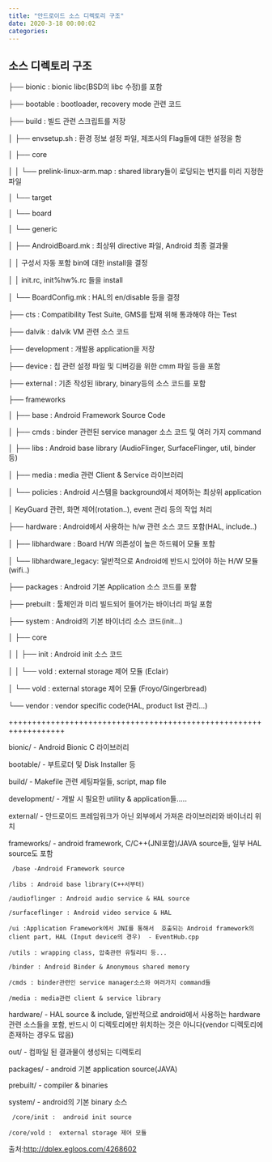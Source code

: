 ```yaml
---
title: "안드로이드 소스 디렉토리 구조"
date: 2020-3-18 00:00:02
categories:
---
```



## 소스 디렉토리 구조



├── bionic                           : bionic libc(BSD의 libc 수정)를 포함

├── bootable                           : bootloader, recovery mode 관련 코드

├── build                            : 빌드 관련 스크립트를 저장

│   ├── envsetup.sh                : 환경 정보 설정 파일, 제조사의 Flag들에 대한 설정을 함

│   ├── core

│   │   └── prelink-linux-arm.map : shared library들이 로딩되는 번지를 미리 지정한 파일

│   └── target

│      └── board

│            └── generic

│                  ├── AndroidBoard.mk      : 최상위 directive 파일, Android 최종 결과물

│                  │                                    구성서 자동 포함 bin에 대한 install을 결정

│                  │                                    init.rc, init%hw%.rc 들을 install

│                  └── BoardConfig.mk     : HAL의 en/disable 등을 결정

├── cts                        : Compatibility Test Suite, GMS를 탑재 위해 통과해야 하는 Test

├── dalvik                    : dalvik VM 관련 소스 코드

├── development            : 개발용 application을 저장

├── device                    : 칩 관련 설정 파일 및 디버깅을 위한 cmm 파일 등을 포함

├── external                   : 기존 작성된 library, binary등의 소스 코드를 포함

├── frameworks

│   ├── base                  : Android Framework Source Code

│   ├── cmds               : binder 관련된 service manager 소스 코드 및 여러 가지 command

│   ├── libs                   : Android base library (AudioFlinger, SurfaceFlinger, util, binder 등)

│   ├── media              : media 관련 Client & Service 라이브러리

│   └── policies            : Android 시스템을 background에서 제어하는 최상위 application

│                                      KeyGuard 관련, 화면 제어(rotation..), event 관리 등의 작업 처리

├── hardware                 : Android에서 사용하는 h/w 관련 소스 코드 포함(HAL, include..)

│   ├── libhardware       : Board H/W 의존성이 높은 하드웨어 모듈 포함

│   └── libhardware_legacy: 일반적으로 Android에 반드시 있어야 하는 H/W 모듈(wifi..)

├── packages                 : Android 기본 Application 소스 코드를 포함

├── prebuilt                   : 툴체인과 미리 빌드되어 들어가는 바이너리 파일 포함

├── system                  : Android의 기본 바이너리 소스 코드(init…)

│   ├── core

│   │    ├── init            : Android init 소스 코드

│   │    └── vold           : external storage 제어 모듈 (Eclair)

│   └── vold                  : external storage 제어 모듈 (Froyo/Gingerbread)

└── vendor                   : vendor specific code(HAL, product list 관리…)

 


++++++++++++++++++++++++++++++++++++++++++++++++++++++++++++++++++

 
 

 





bionic/ - Android Bionic C 라이브러리



bootable/ - 부트로더 및 Disk Installer 등

build/ - Makefile 관련 세팅파일들, script, map file

development/ - 개발 시 필요한 utility & application들.....

external/ - 안드로이드 프레임워크가 아닌 외부에서 가져온 라이브러리와 바이너리 위치

frameworks/ - android framework, C/C++(JNI포함)/JAVA source들, 일부 HAL source도 포함

     /base -Android Framework source

    /libs : Android base library(C++서부터)

    /audioflinger : Android audio service & HAL source

    /surfaceflinger : Android video service & HAL

    /ui :Application Framework에서 JNI를 통해서  호출되는 Android framework의 client part, HAL (Input device의 경우)  - EventHub.cpp

    /utils : wrapping class, 압축관련 유틸리티 등...

    /binder : Android Binder & Anonymous shared memory

    /cmds : binder관련인 service manager소스와 여러가지 command들

    /media : media관련 client & service library

hardware/ - HAL source & include, 일반적으로 android에서 사용하는 hardware관련 소스들을 포함, 반드시 이 디렉토리에만 위치하는 것은 아니다(vendor 디렉토리에 존재하는 경우도 많음)

out/ - 컴파일 된 결과물이 생성되는 디렉토리

packages/ - android 기본 application source(JAVA)

prebuilt/ - compiler & binaries

system/ - android의 기본 binary 소스

     /core/init :  android init source

    /core/vold :  external storage 제어 모듈

	

	

	



출처:http://dplex.egloos.com/4268602

	



	

	

	

	

	

	

